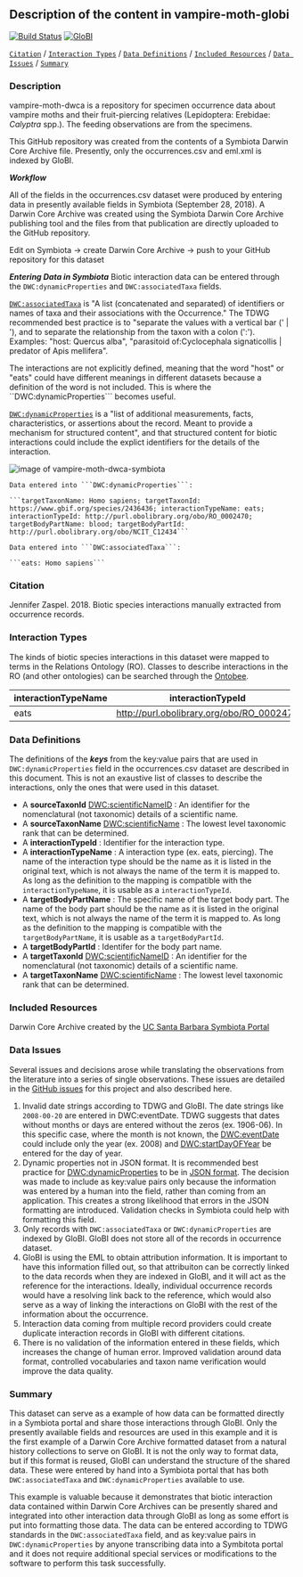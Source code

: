 ## Description of the content in vampire-moth-globi

[![Build Status](https://travis-ci.org/ParasiteTracker/vampire-moth-dwca.svg)](https://travis-ci.org/ParasiteTracker/vampire-moth-dwca) [![GloBI](http://api.globalbioticinteractions.org/interaction.svg?accordingTo=globi:ParasiteTracker/vampire-moth-dwca)](http://globalbioticinteractions.org/?accordingTo=globi:ParasiteTracker/vampire-moth-dwca) 

[```Citation```](#Citation) / [```Interaction Types```](#interaction-types) / [```Data Definitions```](#data-definitions) / [```Included Resources```](#included-resources) /  [```Data Issues```](#data-issues) / [```Summary```](#summary)


### Description

vampire-moth-dwca is a repository for specimen occurrence data about vampire moths and their fruit-piercing relatives (Lepidoptera: Erebidae: *Calyptra* spp.). The feeding observations are from the specimens.

This GitHub repository was created from the contents of a Symbiota Darwin Core Archive file. Presently, only the occurrences.csv and eml.xml is indexed by GloBI.

***Workflow***

All of the fields in the occurrences.csv dataset were produced by entering data in presently available fields in Symbiota (September 28, 2018). A Darwin Core Archive was created using the Symbiota Darwin Core Archive publishing tool and the files from that publication are directly uploaded to the GitHub repository. 

Edit on Symbiota -> create Darwin Core Archive -> push to your GitHub repository for this dataset



***Entering Data in Symbiota***
Biotic interaction data can be entered through the ```DWC:dynamicProperties``` and ```DWC:associatedTaxa``` fields. 

[```DWC:associatedTaxa```](http://rs.tdwg.org/dwc/terms/associatedTaxa) is "A list (concatenated and separated) of identifiers or names of taxa and their associations with the Occurrence." The TDWG recommended best practice is to "separate the values with a vertical bar (' | '), and to separate the relationship from the taxon with a colon (':'). Examples: "host: Quercus alba", "parasitoid of:Cyclocephala signaticollis | predator of Apis mellifera".

The interactions are not explicitly defined, meaning that the word "host" or "eats" could have different meanings in different datasets because a definition of the word is not included. This is where the ``DWC:dynamicProperties``` becomes useful.

[```DWC:dynamicProperties```](http://rs.tdwg.org/dwc/terms/dynamicProperties) is a "list of additional measurements, facts, characteristics, or assertions about the record. Meant to provide a mechanism for structured content", and that structured content for biotic interactions could include the explict identifiers for the details of the interaction.

![image of vampire-moth-dwca-symbiota](https://raw.githubusercontent.com/ParasiteTracker/vampire-moth-dwca/master/Symbiota-screen.png)

	Data entered into ```DWC:dynamicProperties```: 

	```targetTaxonName: Homo sapiens; targetTaxonId: https://www.gbif.org/species/2436436; interactionTypeName: eats; interactionTypeId: http://purl.obolibrary.org/obo/RO_0002470; targetBodyPartName: blood; targetBodyPartId: http://purl.obolibrary.org/obo/NCIT_C12434```

	Data entered into ```DWC:associatedTaxa```: 

	```eats: Homo sapiens```


### Citation

Jennifer Zaspel. 2018. Biotic species interactions manually extracted from occurrence records.


### Interaction Types

The kinds of biotic species interactions in this dataset were mapped to terms in the Relations Ontology (RO). Classes to describe interactions in the RO (and other ontologies) can be searched through the [Ontobee](http://www.ontobee.org/ontology/RO?iri=http://purl.obolibrary.org/obo/RO_0002437).

interactionTypeName | interactionTypeId
--- | --- |
eats | http://purl.obolibrary.org/obo/RO_0002470
 
### Data Definitions

The definitions of the ***keys*** from the key:value pairs that are used in ```DWC:dynamicProperties``` field in the occurrences.csv dataset are described in this document. This is not an exaustive list of classes to describe the interactions, only the ones that were used in this dataset.

  * A **sourceTaxonId** [DWC:scientificNameID](http://rs.tdwg.org/dwc/terms/scientificNameID) : An identifier for the nomenclatural (not taxonomic) details of a scientific name.
  * A **sourceTaxonName** [DWC:scientificName](http://rs.tdwg.org/dwc/terms/scientificName) : The lowest level taxonomic rank that can be determined.
  * A **interactionTypeId** : Identifier for the interaction type.
  * A **interactionTypeName** : A interaction type (ex. eats, piercing). The name of the interaction type should be the name as it is listed in the original text, which is not always the name of the term it is mapped to. As long as the definition to the mapping is compatible with the ```interactionTypeName```, it is usable as a ```interactionTypeId```.
  * A **targetBodyPartName**  : The specific name of the target body part. The name of the body part should be the name as it is listed in the original text, which is not always the name of the term it is mapped to. As long as the definition to the mapping is compatible with the ```targetBodyPartName```, it is usable as a ```targetBodyPartId```.
  * A **targetBodyPartId**  : Identifer for the body part name.
  * A **targetTaxonId** [DWC:scientificNameID](http://rs.tdwg.org/dwc/terms/scientificNameID) : An identifier for the nomenclatural (not taxonomic) details of a scientific name.
  * A **targetTaxonName** [DWC:scientificName](http://rs.tdwg.org/dwc/terms/scientificName) : The lowest level taxonomic rank that can be determined.
  
### Included Resources
Darwin Core Archive created by the [UC Santa Barbara Symbiota Portal](http://symbiota.ccber.ucsb.edu/) 

### Data Issues

Several issues and decisions arose while translating the observations from the literature into a series of single observations. These issues are detailed in the [GitHub issues](https://github.com/ParasiteTracker/vampire-moth-dwca/issues) for this project and also described here.

1. Invalid date strings according to TDWG and GloBI. The date strings like ```2008-00-20``` are entered in DWC:eventDate. TDWG suggests that dates without months or days are entered without the zeros (ex. 1906-06). In this specific case, where the month is not known, the [DWC:eventDate](http://rs.tdwg.org/dwc/terms/eventDate) could include only the year (ex. 2008) and [DWC:startDayOFYear](http://rs.tdwg.org/dwc/terms/startDayOfYear) be entered for the day of year.
1. Dynamic properties not in JSON format. It is recommended best practice for [DWC:dynamicProperties](http://rs.tdwg.org/dwc/terms/dynamicProperties) to be in [JSON format](https://www.w3schools.com/Js/js_json_syntax.asp). The decision was made to include as key:value pairs only because the information was entered by a human into the field, rather than coming from an application. This creates a strong likelihood that errors in the JSON formatting are introduced. Validation checks in Symbiota could help with formatting this field.
1. Only records with ```DWC:associatedTaxa``` or ```DWC:dynamicProperties``` are indexed by GloBI. GloBI does not store all of the records in occurrence dataset.
1. GloBI is using the EML to obtain attribution information. It is important to have this information filled out, so that attribuiton can be correctly linked to the data records when they are indexed in GloBI, and it will act as the reference for the interactions. Ideally, individual occurrence records would have a resolving link back to the reference, which would also serve as a way of linking the interactions on GloBI with the rest of the information about the occurrence.
1. Interaction data coming from multiple record providers could create duplicate interaction records in GloBI with different citations.
1. There is no validation of the information entered in these fields, which increases the change of human error. Improved validation around data format, controlled vocabularies and taxon name verification would improve the data quality.

### Summary
This dataset can serve as a example of how data can be formatted directly in a Symbiota portal and share those interactions through GloBI. Only the presently available fields and resources are used in this example and it is the first example of a Darwin Core Archive formatted dataset from a natural history collections to serve on GloBI. It is not the only way to format data, but if this format is reused, GloBI can understand the structure of the shared data. These were entered by hand into a Symbiota portal that has both ```DWC:associatedTaxa``` and ```DWC:dynamicProperties``` available to use. 

This example is valuable because it demonstrates that biotic interaction data contained within Darwin Core Archives can be presently shared and integrated into other interaction data through GloBI as long as some effort is put into formatting those data. The data can be entered according to TDWG standards in the ```DWC:associatedTaxa``` field, and as key:value pairs in ```DWC:dynamicProperties``` by anyone transcribing data into a Symbitota portal and it does not require additional special services or modifications to the software to perform this task successfully.


